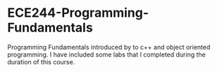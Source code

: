 # ECE244-Programming-Fundamentals
Programming Fundamentals introduced by to c++ and object oriented programming. I have included some labs that I completed during the duration of this course. 
